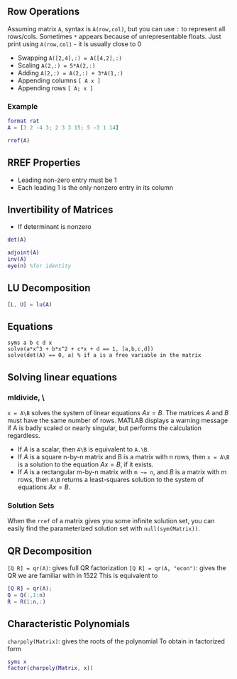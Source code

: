 ## Row Operations
Assuming matrix `A`, syntax is `A(row,col)`, but you can use `:` to represent all rows/cols. Sometimes `*` appears because of unrepresentable floats. Just print using `A(row,col)` - it is usually close to 0
- Swapping `A([2,4],:) = A([4,2],:)`
- Scaling `A(2,:) = 5*A(2,:)`
- Adding `A(2,:) = A(2,:) + 3*A(1,:)`
- Appending columns `[ A x ]`
- Appending rows `[ A; x ]`
### Example
```matlab
format rat
A = [3 2 -4 3; 2 3 3 15; 5 -3 1 14]
```

```matlab
rref(A)
```
## RREF Properties
- Leading non-zero entry must be 1
- Each leading 1 is the only nonzero entry in its column
## Invertibility of Matrices
- If determinant is nonzero
```matlab
det(A)
```

```matlab
adjoint(A)
inv(A)
eye(n) %for identity
```
## LU Decomposition
```matlab
[L, U] = lu(A)
```
## Equations
```
syms a b c d x
solve(a*x^3 + b*x^2 + c*x + d == 1, [a,b,c,d])
solve(det(A) == 0, a) % if a is a free variable in the matrix
```

## Solving linear equations
### mldivide, \
`x = A\B` solves the system of linear equations $Ax = B$. The matrices $A$ and $B$ must have the same number of rows. MATLAB displays a warning message if A is badly scaled or nearly singular, but performs the calculation regardless.
- If $A$ is a scalar, then `A\B` is equivalent to `A.\B`.
- If $A$ is a square n-by-n matrix and B is a matrix with n rows, then `x = A\B` is a solution to the equation $Ax = B$, if it exists.
- If $A$ is a rectangular m-by-n matrix with `m ~= n`, and $B$ is a matrix with m rows, then `A\B` returns a least-squares solution to the system of equations $Ax= B$.

### Solution Sets
When the `rref` of a matrix gives you some infinite solution set, you can easily find the parameterized solution set with `null(sym(Matrix))`.

## QR Decomposition
`[Q R] = qr(A)`: gives full QR factorization
`[Q R] = qr(A, "econ")`: gives the QR we are familiar with in 1522
This is equivalent to 
```matlab
[Q R] = qr(A);
Q = Q(:,1:n)
R = R(1:n,:)
```

## Characteristic Polynomials
`charpoly(Matrix)`: gives the roots of the polynomial
To obtain in factorized form
```matlab
syms x
factor(charpoly(Matrix, x))
```